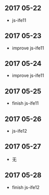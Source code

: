 ## 2017 05-22
* js-ife11

## 2017 05-23
* improve js-ife11

## 2017 05-24
* improve js-ife11

## 2017 05-25
* finish js-ife11

## 2017 05-26
*  js-ife12

## 2017 05-27
*  无

## 2017 05-28
*  finish js-ife12

